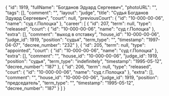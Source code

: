 {
    "id": 1919,
    "fullName": "Богданов Эдуард Сергеевич",
    "photoURL": "",
    "tags": [],
    "comment": "",
    "layout": "judge",
    "title": "Судья Богданов Эдуард Сергеевич",
    "court": null,
    "previousCourt": {
        "id": "10-000-00-06",
        "name": "суд г.Полоцка"
    },
    "career": [
        {
            "id": 207,
            "term": null,
            "type": "released",
            "court": {
                "id": "10-000-00-06",
                "name": "суд г.Полоцка"
            },
            "extra": [],
            "comment": "выход в отставку",
            "house_id": "10-000-00-06",
            "judge_id": 1919,
            "position": "судья",
            "term_type": "",
            "timestamp": "1997-04-07",
            "decree_number": "232"
        },
        {
            "id": 205,
            "term": null,
            "type": "appointed",
            "court": {
                "id": "10-000-00-06",
                "name": "суд г.Полоцка"
            },
            "extra": [],
            "comment": "",
            "house_id": "10-000-00-06",
            "judge_id": 1919,
            "position": "судья",
            "term_type": "indefinitely",
            "timestamp": "1995-05-12",
            "decree_number": "187"
        },
        {
            "id": 206,
            "term": null,
            "type": "released",
            "court": {
                "id": "10-000-00-06",
                "name": "суд г.Полоцка"
            },
            "extra": [],
            "comment": "",
            "house_id": "10-000-00-06",
            "judge_id": 1919,
            "position": "председатель",
            "term_type": "",
            "timestamp": "1995-05-12",
            "decree_number": "187"
        }
    ]
}
